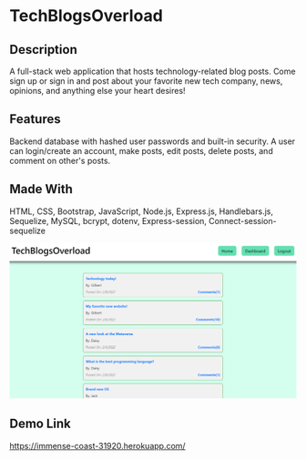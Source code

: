 # TechBlogsOverload

## Description
A full-stack web application that hosts technology-related blog posts. Come sign up or sign in and post about your favorite new tech company, news, opinions, and anything else your heart desires! 

## Features
Backend database with hashed user passwords and built-in security. A user can login/create an account, make posts, edit posts, delete posts, and comment on other's posts.

## Made With
HTML, CSS, Bootstrap, JavaScript, Node.js, Express.js, Handlebars.js, Sequelize, MySQL, bcrypt, dotenv, Express-session, Connect-session-sequelize

![Tech blogs overload](./images/Capture.PNG)

## Demo Link
https://immense-coast-31920.herokuapp.com/